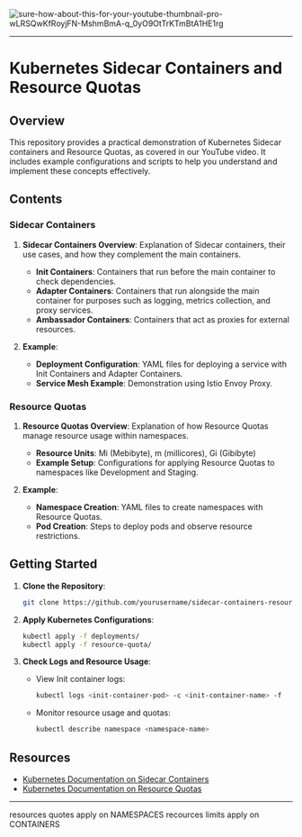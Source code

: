![sure-how-about-this-for-your-youtube-thumbnail-pro-wLRSQwKfRoyjFN-MshmBmA-q_0yO9OtTrKTmBtA1HE1rg](https://github.com/user-attachments/assets/fcbecebd-2d12-423d-879b-fa0c4cce8eb7)


---

# Kubernetes Sidecar Containers and Resource Quotas

## Overview

This repository provides a practical demonstration of Kubernetes Sidecar containers and Resource Quotas, as covered in our YouTube video. It includes example configurations and scripts to help you understand and implement these concepts effectively.

## Contents

### Sidecar Containers

1. **Sidecar Containers Overview**: Explanation of Sidecar containers, their use cases, and how they complement the main containers.
   - **Init Containers**: Containers that run before the main container to check dependencies.
   - **Adapter Containers**: Containers that run alongside the main container for purposes such as logging, metrics collection, and proxy services.
   - **Ambassador Containers**: Containers that act as proxies for external resources.

2. **Example**:
   - **Deployment Configuration**: YAML files for deploying a service with Init Containers and Adapter Containers.
   - **Service Mesh Example**: Demonstration using Istio Envoy Proxy.

### Resource Quotas

1. **Resource Quotas Overview**: Explanation of how Resource Quotas manage resource usage within namespaces.
   - **Resource Units**: Mi (Mebibyte), m (millicores), Gi (Gibibyte)
   - **Example Setup**: Configurations for applying Resource Quotas to namespaces like Development and Staging.

2. **Example**:
   - **Namespace Creation**: YAML files to create namespaces with Resource Quotas.
   - **Pod Creation**: Steps to deploy pods and observe resource restrictions.

## Getting Started

1. **Clone the Repository**:
   ```bash
   git clone https://github.com/yourusername/sidecar-containers-resource-quota.git
   ```

2. **Apply Kubernetes Configurations**:
   ```bash
   kubectl apply -f deployments/
   kubectl apply -f resource-quota/
   ```

3. **Check Logs and Resource Usage**:
   - View Init container logs:
     ```bash
     kubectl logs <init-container-pod> -c <init-container-name> -f
     ```
   - Monitor resource usage and quotas:
     ```bash
     kubectl describe namespace <namespace-name>
     ```

## Resources

- [Kubernetes Documentation on Sidecar Containers](https://kubernetes.io/docs/concepts/workloads/pods/#sidecar-containers)
- [Kubernetes Documentation on Resource Quotas](https://kubernetes.io/docs/concepts/policy/resource-quotas/)

---

resources quotes apply on NAMESPACES recources limits apply on CONTAINERS
